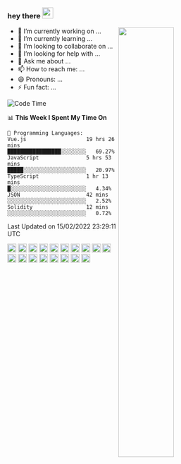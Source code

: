 ### hey there <img src="https://media.giphy.com/media/hvRJCLFzcasrR4ia7z/giphy.gif" width="25px">
[<img align="right" width="50%" src="https://github-readme-stats.vercel.app/api?username=findtoni&show_icons=true&theme=radical&count_private=true">](#)

- 🔭 I’m currently working on ...
- 🌱 I’m currently learning ...
- 👯 I’m looking to collaborate on ...
- 🤔 I’m looking for help with ...
- 💬 Ask me about ...
- 📫 How to reach me: ...
- 😄 Pronouns: ...
- ⚡ Fun fact: ...

<!--START_SECTION:waka-->
![Code Time](http://img.shields.io/badge/Code%20Time-1%2C610%20hrs%2055%20mins-blue)

📊 **This Week I Spent My Time On** 

```text
💬 Programming Languages: 
Vue.js                   19 hrs 26 mins      █████████████████░░░░░░░░   69.27% 
JavaScript               5 hrs 53 mins       █████░░░░░░░░░░░░░░░░░░░░   20.97% 
TypeScript               1 hr 13 mins        █░░░░░░░░░░░░░░░░░░░░░░░░   4.34% 
JSON                     42 mins             ░░░░░░░░░░░░░░░░░░░░░░░░░   2.52% 
Solidity                 12 mins             ░░░░░░░░░░░░░░░░░░░░░░░░░   0.72%

```


 Last Updated on 15/02/2022 23:29:11 UTC
<!--END_SECTION:waka-->

<p align="left">
<img height="20" src="https://cdn.jsdelivr.net/gh/devicons/devicon/icons/vuejs/vuejs-original.svg">
<img height="20" src="https://cdn.jsdelivr.net/gh/devicons/devicon/icons/nuxtjs/nuxtjs-original.svg" />
<img height="20" src="https://cdn.jsdelivr.net/gh/devicons/devicon/icons/javascript/javascript-original.svg" />
<img height="20" src="https://cdn.jsdelivr.net/gh/devicons/devicon/icons/typescript/typescript-original.svg" />
<img height="20" src="https://cdn.jsdelivr.net/gh/devicons/devicon/icons/graphql/graphql-plain.svg" />
<img height="20" src="https://cdn.jsdelivr.net/gh/devicons/devicon/icons/jamstack/jamstack-original.svg" />
<img height="20" src="https://cdn.jsdelivr.net/gh/devicons/devicon/icons/nodejs/nodejs-original.svg" />
<img height="20" src="https://cdn.jsdelivr.net/gh/devicons/devicon/icons/rust/rust-plain.svg" />
<img height="20" src="https://cdn.jsdelivr.net/gh/devicons/devicon/icons/laravel/laravel-plain.svg" />
<img height="20" src="https://cdn.jsdelivr.net/gh/devicons/devicon/icons/threejs/threejs-original-wordmark.svg" />
<img height="20" src="https://cdn.jsdelivr.net/gh/devicons/devicon/icons/jest/jest-plain.svg" />
<img height="20" src="https://cdn.jsdelivr.net/gh/devicons/devicon/icons/figma/figma-original.svg" />
<img height="20" src="https://cdn.jsdelivr.net/gh/devicons/devicon/icons/sass/sass-original.svg" />
<img height="20" src="https://cdn.jsdelivr.net/gh/devicons/devicon/icons/css3/css3-original.svg" />
<img height="20" src="https://cdn.jsdelivr.net/gh/devicons/devicon/icons/html5/html5-original.svg" />
<img height="20" src="https://cdn.jsdelivr.net/gh/devicons/devicon/icons/docker/docker-original.svg" />
<img height="20" src="https://cdn.jsdelivr.net/gh/devicons/devicon/icons/jira/jira-original.svg" />
<img height="20" src="https://cdn.jsdelivr.net/gh/devicons/devicon/icons/tailwindcss/tailwindcss-original-wordmark.svg" />
</p>
